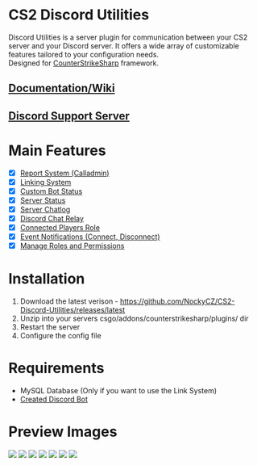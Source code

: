 # CS2 Discord Utilities
 
Discord Utilities is a server plugin for communication between your CS2 server and your Discord server. It offers a wide array of customizable features tailored to your configuration needs.<br>
Designed for [CounterStrikeSharp](https://github.com/roflmuffin/CounterStrikeSharp) framework.

## [Documentation/Wiki](https://docs.sourcefactory.eu/cs2-free-plugins/discord-utilities)
## [Discord Support Server](https://discord.gg/sourcefactory)

# Main Features
- [x] [Report System (Calladmin)](https://docs.sourcefactory.eu/cs2-free-plugins/discord-utilities/configuration/report-calladmin)
- [x] [Linking System](https://docs.sourcefactory.eu/cs2-free-plugins/discord-utilities/configuration/linking-system)
- [x] [Custom Bot Status](https://docs.sourcefactory.eu/cs2-free-plugins/discord-utilities/configuration/custom-bot-status)
- [x] [Server Status](https://docs.sourcefactory.eu/cs2-free-plugins/discord-utilities/configuration/server-status)
- [x] [Server Chatlog](https://docs.sourcefactory.eu/cs2-free-plugins/discord-utilities/configuration/server-chatlog)
- [x] [Discord Chat Relay](https://docs.sourcefactory.eu/cs2-free-plugins/discord-utilities/configuration/discord-chat-relay)
- [x] [Connected Players Role](https://docs.sourcefactory.eu/cs2-free-plugins/discord-utilities/configuration/connected-players-role)
- [x] [Event Notifications (Connect, Disconnect)](https://docs.sourcefactory.eu/cs2-free-plugins/discord-utilities/configuration/event-notifications)
- [x] [Manage Roles and Permissions](https://docs.sourcefactory.eu/cs2-free-plugins/discord-utilities/configuration/manage-roles-and-permissions)

# Installation
1. Download the latest verison - https://github.com/NockyCZ/CS2-Discord-Utilities/releases/latest
2. Unzip into your servers csgo/addons/counterstrikesharp/plugins/ dir
3. Restart the server
4. Configure the config file

# Requirements
- MySQL Database (Only if you want to use the Link System)
- [Created Discord Bot](https://docs.sourcefactory.eu/cs2-free-plugins/discord-utilities/setting-up-a-discord-bot)

# Preview Images
<img src="https://files.gitbook.com/v0/b/gitbook-x-prod.appspot.com/o/spaces%2FrczaiIR8LCIvnID1U1Ty%2Fuploads%2Frs58xMZ27NkcszdOoySc%2Freport.png?alt=media&token=db91e686-514d-44ff-9cf6-6329200703f2"/>
<img src="https://2185268345-files.gitbook.io/~/files/v0/b/gitbook-x-prod.appspot.com/o/spaces%2FrczaiIR8LCIvnID1U1Ty%2Fuploads%2FwXCGXNZxe61TcJ76BWW9%2Flinked.png?alt=media&token=5cee06d8-1dc7-452d-a195-5b019d67bc0c"/>
<img src="https://2185268345-files.gitbook.io/~/files/v0/b/gitbook-x-prod.appspot.com/o/spaces%2FrczaiIR8LCIvnID1U1Ty%2Fuploads%2FE8kwVpDDcCqta3tVjlM2%2Fbot_status.png?alt=media&token=db215792-a9af-4912-b40d-ca3b559b59c1"/>
<img src="https://2185268345-files.gitbook.io/~/files/v0/b/gitbook-x-prod.appspot.com/o/spaces%2FrczaiIR8LCIvnID1U1Ty%2Fuploads%2F7TUg9qjJ0bQ4PjBvl3Zh%2Fserverstatus.png?alt=media&token=b71a92ff-e1ba-48eb-82b1-f14912197cc7"/>
<img src="https://2185268345-files.gitbook.io/~/files/v0/b/gitbook-x-prod.appspot.com/o/spaces%2FrczaiIR8LCIvnID1U1Ty%2Fuploads%2Fsofp76XECCqImToUlpPl%2Fchatlog.png?alt=media&token=42ab5c4d-d38b-4fcc-85f9-e7c3b3b9d0b8"/>
<img src="https://2185268345-files.gitbook.io/~/files/v0/b/gitbook-x-prod.appspot.com/o/spaces%2FrczaiIR8LCIvnID1U1Ty%2Fuploads%2FOy5itmmNeM51qvkt1Y52%2Frelay.png?alt=media&token=1ab194e0-2fc8-4b5e-a514-0fa024bd2e8a"/>
<img src="https://2185268345-files.gitbook.io/~/files/v0/b/gitbook-x-prod.appspot.com/o/spaces%2FrczaiIR8LCIvnID1U1Ty%2Fuploads%2FsUBC7Wwa1D9oBHp0vAgi%2Fevent_notf.png?alt=media&token=3dee848f-f330-44a2-b5f1-2aeddfaac409"/>

